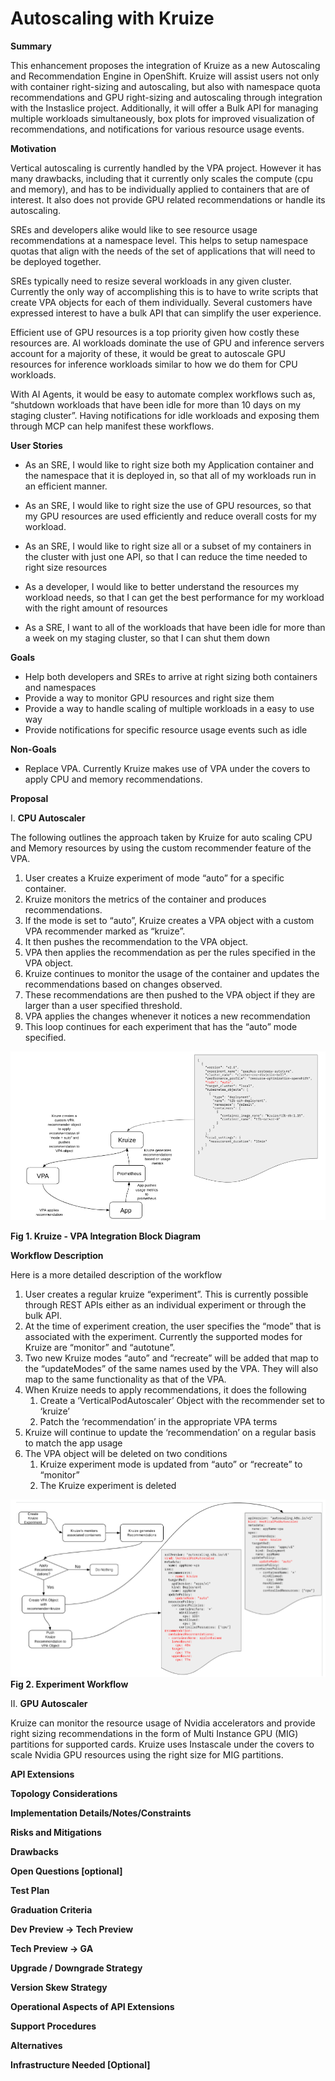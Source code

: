 # Autoscaling with Kruize

**Summary**

This enhancement proposes the integration of Kruize as a new Autoscaling and Recommendation Engine in OpenShift. Kruize will assist users not only with container right-sizing and autoscaling, but also with namespace quota recommendations and GPU right-sizing and autoscaling through integration with the Instaslice project. Additionally, it will offer a Bulk API for managing multiple workloads simultaneously, box plots for improved visualization of recommendations, and notifications for various resource usage events.


**Motivation**

Vertical autoscaling is currently handled by the VPA project. However it has many drawbacks, including that it currently only scales the compute (cpu and memory), and has to be individually applied to containers that are of interest. It also does not provide GPU related recommendations or handle its autoscaling.

SREs and developers alike would like to see resource usage recommendations at a namespace level. This helps to setup namespace quotas that align with the needs of the set of applications that will need to be deployed together.

SREs typically need to resize several workloads in any given cluster. Currently the only way of accomplishing this is to have to write scripts that create VPA objects for each of them individually. Several customers have expressed interest to have a bulk API that can simplify the user experience.

Efficient use of GPU resources is a top priority given how costly these resources are. AI workloads dominate the use of GPU and inference servers account for a majority of these, it would be great to autoscale GPU resources for inference workloads similar to how we do them for CPU workloads.

With AI Agents, it would be easy to automate complex workflows such as, “shutdown workloads that have been idle for more than 10 days on my staging cluster”. Having notifications for idle workloads and exposing them through MCP can help manifest these workflows.

**User Stories**

* As an SRE, I would like to right size both my Application container and the namespace that it is deployed in, so that all of my workloads run in an efficient manner.

* As an SRE, I would like to right size the use of GPU resources, so that my GPU resources are used efficiently and reduce overall costs for my workload.  

* As an SRE, I would like to right size all or a subset of my containers in the cluster with just one API, so that I can reduce the time needed to right size resources  

* As a developer, I would like to better understand the resources my workload needs, so that I can get the best performance for my workload with the right amount of resources  

* As a SRE, I want to all of the workloads that have been idle for more than a week on my staging cluster, so that I can shut them down

**Goals**

* Help both developers and SREs to arrive at right sizing both containers and namespaces
* Provide a way to monitor GPU resources and right size them
* Provide a way to handle scaling of multiple workloads in a easy to use way
* Provide notifications for specific resource usage events such as idle

**Non-Goals**

* Replace VPA. Currently Kruize makes use of VPA under the covers to apply CPU and memory recommendations.

**Proposal**

I. **CPU Autoscaler**

The following outlines the approach taken by Kruize for auto scaling CPU and Memory resources by using the custom recommender feature of the VPA.

1. User creates a Kruize experiment of mode “auto” for a specific container.
2. Kruize monitors the metrics of the container and produces recommendations.
3. If the mode is set to “auto”, Kruize creates a VPA object with a custom VPA recommender marked as “kruize”.
4. It then pushes the recommendation to the VPA object.
5. VPA then applies the recommendation as per the rules specified in the VPA object.
6. Kruize continues to monitor the usage of the container and updates the recommendations based on changes observed.
7. These recommendations are then pushed to the VPA object if they are larger than a user specified threshold.
8. VPA applies the changes whenever it notices a new recommendation
9. This loop continues for each experiment that has the “auto” mode specified.

![Kruize VPA Integration](kruize-vpa-block-dia.png)

**Fig 1\. Kruize \- VPA Integration Block Diagram**

**Workflow Description**

Here is a more detailed description of the workflow

1. User creates a regular kruize “experiment”. This is currently possible through REST APIs either as an individual experiment or through the bulk API.
2. At the time of experiment creation, the user specifies the “mode” that is associated with the experiment. Currently the supported modes for Kruize are “monitor” and “autotune”.
3. Two new Kruize modes “auto” and “recreate” will be added that map to the “updateModes” of the same names used by the VPA. They will also map to the same functionality as that of the VPA.
4. When Kruize needs to apply recommendations, it does the following
   1. Create a ‘VerticalPodAutoscaler’ Object with the recommender set to ‘kruize’
   2. Patch the ‘recommendation’ in the appropriate VPA terms
5. Kruize will continue to update the ‘recommendation’ on a regular basis to match the app usage
6. The VPA object will be deleted on two conditions
   1. Kruize experiment mode is updated from “auto” or “recreate” to “monitor”
   2. The Kruize experiment is deleted

![Kruize VPA Workflow](kruize-vpa-workflow.png)
**Fig 2\. Experiment Workflow**

II. **GPU Autoscaler**

Kruize can monitor the resource usage of Nvidia accelerators and provide right sizing recommendations in the form of Multi Instance GPU (MIG) partitions for supported cards. Kruize uses Instascale under the covers to scale Nvidia GPU resources using the right size for MIG partitions.

**API Extensions**

**Topology Considerations**

**Implementation Details/Notes/Constraints**

**Risks and Mitigations**

**Drawbacks**

**Open Questions \[optional\]**

**Test Plan**

**Graduation Criteria**

**Dev Preview \-\> Tech Preview**

**Tech Preview \-\> GA**

**Upgrade / Downgrade Strategy**

**Version Skew Strategy**

**Operational Aspects of API Extensions**

**Support Procedures**

**Alternatives**

**Infrastructure Needed \[Optional\]**
